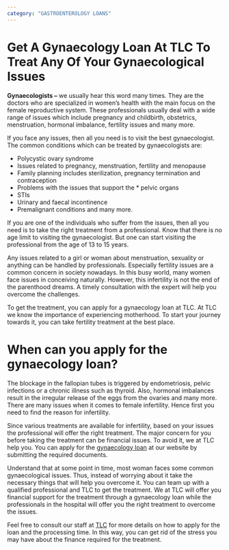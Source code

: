```yaml
---
category: "GASTROENTEROLOGY LOANS"
---
```


# Get A Gynaecology Loan At TLC To Treat Any Of Your Gynaecological Issues

**Gynaecologists –** we usually hear this word many times. They are the doctors who are specialized in women’s health with the main focus on the female reproductive system. These professionals usually deal with a wide range of issues which include pregnancy and childbirth, obstetrics, menstruation, hormonal imbalance, fertility issues and many more.

If you face any issues, then all you need is to visit the best gynaecologist. The common conditions which can be treated by gynaecologists are:

- Polycystic ovary syndrome
- Issues related to pregnancy, menstruation, fertility and menopause
- Family planning includes sterilization, pregnancy termination and contraception
- Problems with the issues that support the \* pelvic organs
- STIs
- Urinary and faecal incontinence
- Premalignant conditions and many more.

If you are one of the individuals who suffer from the issues, then all you need is to take the right treatment from a professional. Know that there is no age limit to visiting the gynaecologist. But one can start visiting the professional from the age of 13 to 15 years.

Any issues related to a girl or woman about menstruation, sexuality or anything can be handled by professionals. Especially fertility issues are a common concern in society nowadays. In this busy world, many women face issues in conceiving naturally. However, this infertility is not the end of the parenthood dreams. A timely consultation with the expert will help you overcome the challenges.

To get the treatment, you can apply for a gynaecology loan at TLC. At TLC we know the importance of experiencing motherhood. To start your journey towards it, you can take fertility treatment at the best place.

# When can you apply for the gynaecology loan?

The blockage in the fallopian tubes is triggered by endometriosis, pelvic infections or a chronic illness such as thyroid. Also, hormonal imbalances result in the irregular release of the eggs from the ovaries and many more. There are many issues when it comes to female infertility. Hence first you need to find the reason for infertility.

Since various treatments are available for infertility, based on your issues the professional will offer the right treatment. The major concern for you before taking the treatment can be financial issues. To avoid it, we at TLC help you. You can apply for the [gynaecology loan](https://medical.tlc.com.au/obstetrics/) at our website by submitting the required documents.

Understand that at some point in time, most woman faces some common gynaecological issues. Thus, instead of worrying about it take the necessary things that will help you overcome it. You can team up with a qualified professional and TLC to get the treatment. We at TLC will offer you financial support for the treatment through a gynaecology loan while the professionals in the hospital will offer you the right treatment to overcome the issues.

Feel free to consult our staff at [TLC](https://tlc.com.au/) for more details on how to apply for the loan and the processing time. In this way, you can get rid of the stress you may have about the finance required for the treatment.
